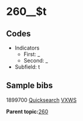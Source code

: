 # 260\_\_$t

## Codes

-   Indicators
    -   First: \_
    -   Second: \_
-   Subfield: t

## Sample bibs

1899700 [Quicksearch](https://search.library.yale.edu/catalog/1899700) [VXWS](http://prodorbis.library.yale.edu:7014/vxws/GetHoldingsService?bibId=1899700)

**Parent topic:**[260](../../tags/260/260.md)

